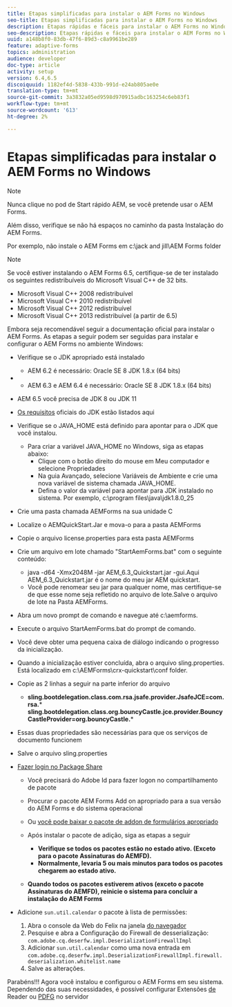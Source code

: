 ```yaml
---
title: Etapas simplificadas para instalar o AEM Forms no Windows
seo-title: Etapas simplificadas para instalar o AEM Forms no Windows
description: Etapas rápidas e fáceis para instalar o AEM Forms no Windows
seo-description: Etapas rápidas e fáceis para instalar o AEM Forms no Windows
uuid: a148b8f0-83db-47f6-89d3-c8a9961be289
feature: adaptive-forms
topics: administration
audience: developer
doc-type: article
activity: setup
version: 6.4,6.5
discoiquuid: 1182ef4d-5838-433b-991d-e24ab805ae0e
translation-type: tm+mt
source-git-commit: 3a3832a05ed9598d970915adbc163254c6eb83f1
workflow-type: tm+mt
source-wordcount: '613'
ht-degree: 2%

---
```



# Etapas simplificadas para instalar o AEM Forms no Windows

>[!NOTE]
>
>Nunca clique no pod de Start rápido AEM, se você pretende usar o AEM Forms.
>
>Além disso, verifique se não há espaços no caminho da pasta Instalação do AEM Forms.
>
>Por exemplo, não instale o AEM Forms em c:\jack and jill\AEM Forms folder

>[!NOTE]
>
>Se você estiver instalando o AEM Forms 6.5, certifique-se de ter instalado os seguintes redistribuíveis do Microsoft Visual C++ de 32 bits.
>
>* Microsoft Visual C++ 2008 redistribuível
>* Microsoft Visual C++ 2010 redistribuível
>* Microsoft Visual C++ 2012 redistribuível
>* Microsoft Visual C++ 2013 redistribuível (a partir de 6.5)


Embora seja recomendável seguir a documentação [](https://helpx.adobe.com/experience-manager/6-3/forms/using/installing-configuring-aem-forms-osgi.html) oficial para instalar o AEM Forms. As etapas a seguir podem ser seguidas para instalar e configurar o AEM Forms no ambiente Windows:

* Verifique se o JDK apropriado está instalado
   * AEM 6.2 é necessário: Oracle SE 8 JDK 1.8.x (64 bits)
* 
   * AEM 6.3 e AEM 6.4 é necessário: Oracle SE 8 JDK 1.8.x (64 bits)
* AEM 6.5 você precisa de JDK 8 ou JDK 11
* [Os requisitos](https://helpx.adobe.com/experience-manager/6-3/sites/deploying/using/technical-requirements.html) oficiais do JDK estão listados aqui
* Verifique se o JAVA_HOME está definido para apontar para o JDK que você instalou.
   * Para criar a variável JAVA_HOME no Windows, siga as etapas abaixo:
      * Clique com o botão direito do mouse em Meu computador e selecione Propriedades
      * Na guia Avançado, selecione Variáveis de Ambiente e crie uma nova variável de sistema chamada JAVA_HOME.
      * Defina o valor da variável para apontar para JDK instalado no sistema. Por exemplo, c:\program files\java\jdk1.8.0_25

* Crie uma pasta chamada AEMForms na sua unidade C
* Localize o AEMQuickStart.Jar e mova-o para a pasta AEMForms
* Copie o arquivo license.properties para esta pasta AEMForms
* Crie um arquivo em lote chamado &quot;StartAemForms.bat&quot; com o seguinte conteúdo:
   * java -d64 -Xmx2048M -jar AEM_6.3_Quickstart.jar -gui.Aqui AEM_6.3_Quickstart.jar é o nome do meu jar AEM quickstart.
   * Você pode renomear seu jar para qualquer nome, mas certifique-se de que esse nome seja refletido no arquivo de lote.Salve o arquivo de lote na Pasta AEMForms.

* Abra um novo prompt de comando e navegue até c:\aemforms.

* Execute o arquivo StartAemForms.bat do prompt de comando.

* Você deve obter uma pequena caixa de diálogo indicando o progresso da inicialização.

* Quando a inicialização estiver concluída, abra o arquivo sling.properties. Está localizado em c:\AEMForms\crx-quickstart\conf folder.

* Copie as 2 linhas a seguir na parte inferior do arquivo
   * **sling.bootdelegation.class.com.rsa.jsafe.provider.JsafeJCE=com.rsa.*** **sling.bootdelegation.class.org.bouncyCastle.jce.provider.BouncyCastleProvider=org.bouncyCastle.***
* Essas duas propriedades são necessárias para que os serviços de documento funcionem
* Salve o arquivo sling.properties

* [Fazer login no Package Share](http://localhost:4502/crx/packageshare/login.html)

   * Você precisará do Adobe Id para fazer logon no compartilhamento de pacote
   * Procurar o pacote AEM Forms Add on apropriado para a sua versão do AEM Forms e do sistema operacional
   * Ou [você pode baixar o pacote de addon de formulários apropriado](https://helpx.adobe.com/br/aem-forms/kb/aem-forms-releases.html)
   * Após instalar o pacote de adição, siga as etapas a seguir

      * **Verifique se todos os pacotes estão no estado ativo. (Exceto para o pacote Assinaturas do AEMFD).**
      * **Normalmente, levaria 5 ou mais minutos para todos os pacotes chegarem ao estado ativo.**
   * **Quando todos os pacotes estiverem ativos (exceto o pacote Assinaturas do AEMFD), reinicie o sistema para concluir a instalação do AEM Forms**


* Adicione `sun.util.calendar` o pacote à lista de permissões:

   1. Abra o console da Web do Felix na janela [do navegador](http://localhost:4502/system/console/configMgr)
   2. Pesquise e abra a Configuração do Firewall de desserialização: `com.adobe.cq.deserfw.impl.DeserializationFirewallImpl`
   3. Adicionar `sun.util.calendar` como uma nova entrada em `com.adobe.cq.deserfw.impl.DeserializationFirewallImpl.firewall.deserialization.whitelist.name`
   4. Salve as alterações.

Parabéns!!! Agora você instalou e configurou o AEM Forms em seu sistema.
Dependendo das suas necessidades, é possível configurar Extensões [de](https://helpx.adobe.com/experience-manager/6-3/forms/using/configuring-document-services.html) Reader ou [ PDFG](https://helpx.adobe.com/experience-manager/6-3/forms/using/install-configure-pdf-generator.html) no servidor
